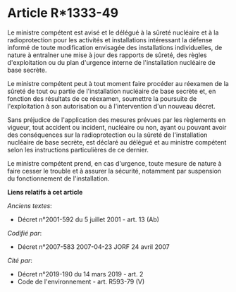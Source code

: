 # Article R*1333-49

Le ministre compétent est avisé et le délégué à la sûreté nucléaire et à la radioprotection pour les activités et
installations intéressant la défense informé de toute modification envisagée des installations individuelles, de nature à
entraîner une mise à jour des rapports de sûreté, des règles d'exploitation ou du plan d'urgence interne de l'installation
nucléaire de base secrète.

Le ministre compétent peut à tout moment faire procéder au réexamen de la sûreté de tout ou partie de l'installation
nucléaire de base secrète et, en fonction des résultats de ce réexamen, soumettre la poursuite de l'exploitation à son
autorisation ou à l'intervention d'un nouveau décret.

Sans préjudice de l'application des mesures prévues par les règlements en vigueur, tout accident ou incident, nucléaire ou
non, ayant ou pouvant avoir des conséquences sur la radioprotection ou la sûreté de l'installation nucléaire de base secrète,
est déclaré au délégué et au ministre compétent selon les instructions particulières de ce dernier.

Le ministre compétent prend, en cas d'urgence, toute mesure de nature à faire cesser le trouble et à assurer la sécurité,
notamment par suspension du fonctionnement de l'installation.

**Liens relatifs à cet article**

_Anciens textes_:

  - Décret n°2001-592 du 5 juillet 2001 - art. 13 (Ab)

_Codifié par_:

  - Décret n°2007-583 2007-04-23 JORF 24 avril 2007

_Cité par_:

  - Décret n°2019-190 du 14 mars 2019 - art. 2
  - Code de l'environnement - art. R593-79 (V)
